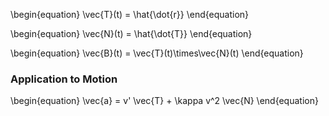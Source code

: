 \begin{equation}
\vec{T}(t) = \hat{\dot{r}}
\end{equation}

\begin{equation}
\vec{N}(t) = \hat{\dot{T}}
\end{equation}

\begin{equation}
\vec{B}(t) = \vec{T}(t)\times\vec{N}(t)
\end{equation}

### Application to Motion

\begin{equation}
\vec{a} = v' \vec{T} + \kappa v^2 \vec{N}
\end{equation}
